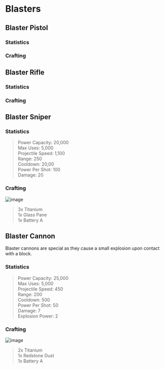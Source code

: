 
# Blasters

## Blaster Pistol
### Statistics
### Crafting

## Blaster Rifle
### Statistics
### Crafting

## Blaster Sniper
### Statistics
> Power Capacity: 20,000  
> Max Uses: 5,000  
> Projectile Speed: 1,100  
> Range: 250  
> Cooldown: 20,00  
> Power Per Shot: 100  
> Damage: 20
### Crafting
![image](https://user-images.githubusercontent.com/66213737/152658052-d9f013cd-33f1-4920-9299-093422b84a49.png)
> 3x Titanium  
> 1x Glass Pane  
> 1x Battery A  

## Blaster Cannon
Blaster cannons are special as they cause a small explosion upon contact with a block.

### Statistics
> Power Capacity: 25,000  
> Max Uses: 5,000  
> Projectile Speed: 450  
> Range: 200  
> Cooldown: 500  
> Power Per Shot: 50   
> Damage: 7   
> Explosion Power: 2  
### Crafting
![image](https://user-images.githubusercontent.com/66213737/152657876-bed169dc-59c2-451d-8d36-0648508dde68.png)

> 2x Titanium  
> 1x Redstone Dust  
> 1x Battery A  
